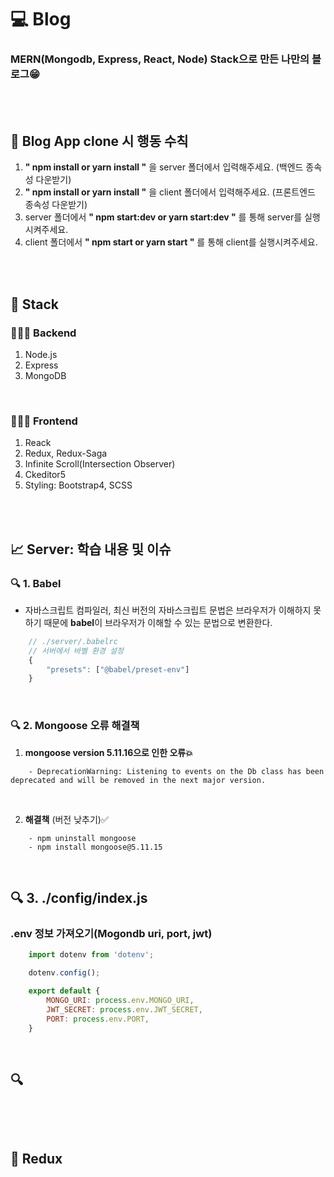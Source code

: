 # 💻 Blog
### MERN(Mongodb, Express, React, Node) Stack으로 만든 나만의 블로그😁

<br />
<br />

## 🙏 Blog App clone 시 행동 수칙
1. **" npm install or yarn install "** 을 server 폴더에서 입력해주세요. (백엔드 종속성 다운받기)
2. **" npm install or yarn install "** 을 client 폴더에서 입력해주세요. (프론트엔드 종속성 다운받기)
3. server 폴더에서 **" npm start:dev or yarn start:dev "** 를 통해 server를 실행시켜주세요.
4. client 폴더에서 **" npm start or yarn start "** 를 통해 client를 실행시켜주세요.

<br />
<br />

## 🔖 Stack
### 👨🏻‍💻 Backend
1. Node.js
2. Express
3. MongoDB

<br />

### 👨🏻‍💻 Frontend
1. Reack
2. Redux, Redux-Saga
3. Infinite Scroll(Intersection Observer)
4. Ckeditor5
5. Styling: Bootstrap4, SCSS

<br />
<br />

## 📈 Server: 학습 내용 및 이슈
### 🔍 1. Babel
- 자바스크립트 컴파일러, 최신 버전의 자바스크립트 문법은 브라우저가 이해하지 못하기 때문에 **babel**이 브라우저가 이해할 수 있는 문법으로 변환한다.
```javascript
    // ./server/.babelrc
    // 서버에서 바벨 환경 설정
    {
        "presets": ["@babel/preset-env"]
    }
```

<br />

### 🔍 2. Mongoose 오류 해결책
1. **mongoose version 5.11.16으로 인한 오류💥**
```
    - DeprecationWarning: Listening to events on the Db class has been deprecated and will be removed in the next major version.
```

<br />

2. **해결책** (버전 낮추기)✅
```
    - npm uninstall mongoose
    - npm install mongoose@5.11.15
```


<br />

## 🔍 3. ./config/index.js
### .env 정보 가져오기(Mogondb uri, port, jwt)
```javascript
    import dotenv from 'dotenv';

    dotenv.config();

    export default {
        MONGO_URI: process.env.MONGO_URI,
        JWT_SECRET: process.env.JWT_SECRET,
        PORT: process.env.PORT,
    }
```

<br />

## 🔍 
```javascript
    
```

<br />

## 🏃 Redux
